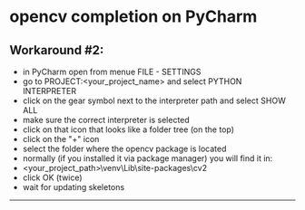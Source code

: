 # opencv completion on PyCharm

## Workaround #2:

- in PyCharm open from menue FILE - SETTINGS
-  go to PROJECT:<your_project_name> and select PYTHON INTERPRETER
- click on the gear symbol next to the interpreter path and select SHOW ALL
- make sure the correct interpreter is selected
- click on that icon that looks like a folder tree (on the top)
- click on the "+" icon
- select the folder where the opencv package is located
- normally (if you installed it via package manager) you will find it in:
- <your_project_path>\venv\Lib\site-packages\cv2
- click OK (twice)
- wait for updating skeletons

___

